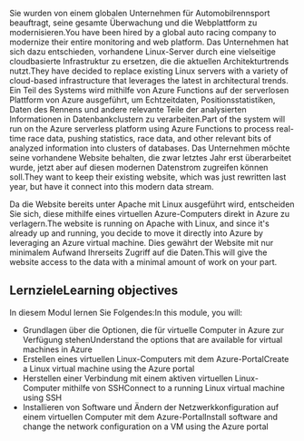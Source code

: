 <span data-ttu-id="b30c9-101">Sie wurden von einem globalen Unternehmen für Automobilrennsport beauftragt, seine gesamte Überwachung und die Webplattform zu modernisieren.</span><span class="sxs-lookup"><span data-stu-id="b30c9-101">You have been hired by a global auto racing company to modernize their entire monitoring and web platform.</span></span> <span data-ttu-id="b30c9-102">Das Unternehmen hat sich dazu entschieden, vorhandene Linux-Server durch eine vielseitige cloudbasierte Infrastruktur zu ersetzen, die die aktuellen Architekturtrends nutzt.</span><span class="sxs-lookup"><span data-stu-id="b30c9-102">They have decided to replace existing Linux servers with a variety of cloud-based infrastructure that leverages the latest in architectural trends.</span></span> <span data-ttu-id="b30c9-103">Ein Teil des Systems wird mithilfe von Azure Functions auf der serverlosen Plattform von Azure ausgeführt, um Echtzeitdaten, Positionsstatistiken, Daten des Rennens und andere relevante Teile der analysierten Informationen in Datenbankclustern zu verarbeiten.</span><span class="sxs-lookup"><span data-stu-id="b30c9-103">Part of the system will run on the Azure serverless platform using Azure Functions to process real-time race data, pushing statistics, race data, and other relevant bits of analyzed information into clusters of databases.</span></span> <span data-ttu-id="b30c9-104">Das Unternehmen möchte seine vorhandene Website behalten, die zwar letztes Jahr erst überarbeitet wurde, jetzt aber auf diesen modernen Datenstrom zugreifen können soll.</span><span class="sxs-lookup"><span data-stu-id="b30c9-104">They want to keep their existing website, which was just rewritten last year, but have it connect into this modern data stream.</span></span>

<span data-ttu-id="b30c9-105">Da die Website bereits unter Apache mit Linux ausgeführt wird, entscheiden Sie sich, diese mithilfe eines virtuellen Azure-Computers direkt in Azure zu verlagern.</span><span class="sxs-lookup"><span data-stu-id="b30c9-105">The website is running on Apache with Linux, and since it's already up and running, you decide to move it directly into Azure by leveraging an Azure virtual machine.</span></span> <span data-ttu-id="b30c9-106">Dies gewährt der Website mit nur minimalem Aufwand Ihrerseits Zugriff auf die Daten.</span><span class="sxs-lookup"><span data-stu-id="b30c9-106">This will give the website access to the data with a minimal amount of work on your part.</span></span>

## <a name="learning-objectives"></a><span data-ttu-id="b30c9-107">Lernziele</span><span class="sxs-lookup"><span data-stu-id="b30c9-107">Learning objectives</span></span>

<span data-ttu-id="b30c9-108">In diesem Modul lernen Sie Folgendes:</span><span class="sxs-lookup"><span data-stu-id="b30c9-108">In this module, you will:</span></span>

- <span data-ttu-id="b30c9-109">Grundlagen über die Optionen, die für virtuelle Computer in Azure zur Verfügung stehen</span><span class="sxs-lookup"><span data-stu-id="b30c9-109">Understand the options that are available for virtual machines in Azure</span></span>
- <span data-ttu-id="b30c9-110">Erstellen eines virtuellen Linux-Computers mit dem Azure-Portal</span><span class="sxs-lookup"><span data-stu-id="b30c9-110">Create a Linux virtual machine using the Azure portal</span></span>
- <span data-ttu-id="b30c9-111">Herstellen einer Verbindung mit einem aktiven virtuellen Linux-Computer mithilfe von SSH</span><span class="sxs-lookup"><span data-stu-id="b30c9-111">Connect to a running Linux virtual machine using SSH</span></span>
- <span data-ttu-id="b30c9-112">Installieren von Software und Ändern der Netzwerkkonfiguration auf einem virtuellen Computer mit dem Azure-Portal</span><span class="sxs-lookup"><span data-stu-id="b30c9-112">Install software and change the network configuration on a VM using the Azure portal</span></span>